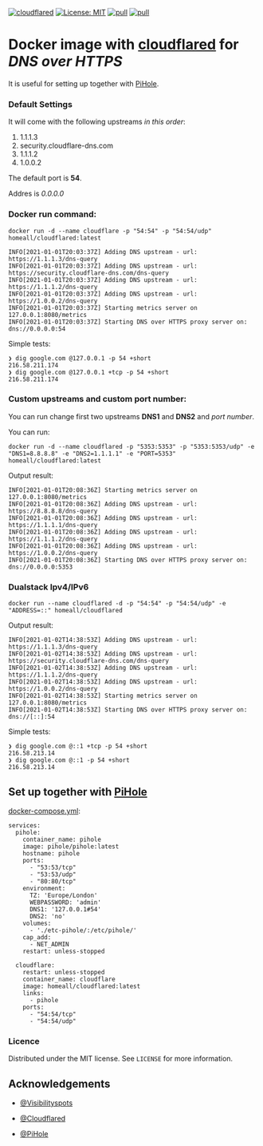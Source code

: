 [![cloudflared](https://github.com/homeall/cloudflared/workflows/CI/badge.svg)](https://github.com/homeall/cloudflared/actions) [![License: MIT](https://img.shields.io/badge/License-MIT-yellow.svg)](https://opensource.org/licenses/MIT) [![pull](https://img.shields.io/docker/pulls/homeall/cloudflared)](https://img.shields.io/docker/pulls/homeall/cloudflared) [![pull](https://img.shields.io/docker/image-size/homeall/cloudflared)](https://img.shields.io/docker/image-size/homeall/cloudflared)


# Docker image with [cloudflared](https://github.com/cloudflare/cloudflared) for *DNS over HTTPS*

It is useful for setting up together with [PiHole](https://github.com/pi-hole/pi-hole).

### Default Settings

It will come with the following upstreams *in this order*:
1. 1.1.1.3
2. security.cloudflare-dns.com
3. 1.1.1.2
4. 1.0.0.2

The default port is **54**.

Addres is *0.0.0.0*

### Docker run command: 

```docker run -d --name cloudflare -p "54:54" -p "54:54/udp" homeall/cloudflared:latest```

```
INFO[2021-01-01T20:03:37Z] Adding DNS upstream - url: https://1.1.1.3/dns-query
INFO[2021-01-01T20:03:37Z] Adding DNS upstream - url: https://security.cloudflare-dns.com/dns-query
INFO[2021-01-01T20:03:37Z] Adding DNS upstream - url: https://1.1.1.2/dns-query
INFO[2021-01-01T20:03:37Z] Adding DNS upstream - url: https://1.0.0.2/dns-query
INFO[2021-01-01T20:03:37Z] Starting metrics server on 127.0.0.1:8080/metrics
INFO[2021-01-01T20:03:37Z] Starting DNS over HTTPS proxy server on: dns://0.0.0.0:54
```
Simple tests:

```
❯ dig google.com @127.0.0.1 -p 54 +short
216.58.211.174
❯ dig google.com @127.0.0.1 +tcp -p 54 +short
216.58.211.174
```

### Custom upstreams and custom port number:  

You can run change first two upstreams **DNS1** and **DNS2** and *port number*.

You can run:

```docker run -d --name cloudflared -p "5353:5353" -p "5353:5353/udp" -e "DNS1=8.8.8.8" -e "DNS2=1.1.1.1" -e "PORT=5353" homeall/cloudflared:latest```

Output result:

```
INFO[2021-01-01T20:08:36Z] Starting metrics server on 127.0.0.1:8080/metrics
INFO[2021-01-01T20:08:36Z] Adding DNS upstream - url: https://8.8.8.8/dns-query
INFO[2021-01-01T20:08:36Z] Adding DNS upstream - url: https://1.1.1.1/dns-query
INFO[2021-01-01T20:08:36Z] Adding DNS upstream - url: https://1.1.1.2/dns-query
INFO[2021-01-01T20:08:36Z] Adding DNS upstream - url: https://1.0.0.2/dns-query
INFO[2021-01-01T20:08:36Z] Starting DNS over HTTPS proxy server on: dns://0.0.0.0:5353
```

### Dualstack Ipv4/IPv6

`docker run --name cloudflared -d -p "54:54" -p "54:54/udp" -e "ADDRESS=::" homeall/cloudflared`

Output result:

```
INFO[2021-01-02T14:38:53Z] Adding DNS upstream - url: https://1.1.1.3/dns-query
INFO[2021-01-02T14:38:53Z] Adding DNS upstream - url: https://security.cloudflare-dns.com/dns-query
INFO[2021-01-02T14:38:53Z] Adding DNS upstream - url: https://1.1.1.2/dns-query
INFO[2021-01-02T14:38:53Z] Adding DNS upstream - url: https://1.0.0.2/dns-query
INFO[2021-01-02T14:38:53Z] Starting metrics server on 127.0.0.1:8080/metrics
INFO[2021-01-02T14:38:53Z] Starting DNS over HTTPS proxy server on: dns://[::]:54
```
Simple tests:

```
❯ dig google.com @::1 +tcp -p 54 +short
216.58.213.14
❯ dig google.com @::1 -p 54 +short
216.58.213.14
```

## Set up together with [PiHole](https://hub.docker.com/r/pihole/pihole)

[docker-compose.yml](https://docs.docker.com/compose/):

```
services:
  pihole:
    container_name: pihole
    image: pihole/pihole:latest
    hostname: pihole
    ports:
      - "53:53/tcp"
      - "53:53/udp"
      - "80:80/tcp"
    environment:
      TZ: 'Europe/London'
      WEBPASSWORD: 'admin'
      DNS1: '127.0.0.1#54'
      DNS2: 'no'
    volumes:
      - './etc-pihole/:/etc/pihole/'
    cap_add:
      - NET_ADMIN
    restart: unless-stopped

  cloudflare:
    restart: unless-stopped
    container_name: cloudflare
    image: homeall/cloudflared:latest
    links:
      - pihole
    ports:
      - "54:54/tcp"
      - "54:54/udp"
```
 
 ### Licence

Distributed under the MIT license. See `LICENSE` for more information.

## Acknowledgements

* [@Visibilityspots](https://github.com/visibilityspots/dockerfile-cloudflared)

* [@Cloudflared](https://github.com/cloudflare/cloudflared)

* [@PiHole](https://github.com/pi-hole/pi-hole)
